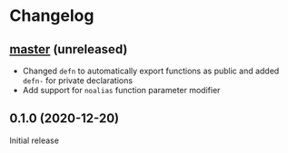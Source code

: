 # Changelog

## [master](https://github.com/dundalek/closh/compare/v0.1.0...master) (unreleased)

- Changed `defn` to automatically export functions as public and added `defn-` for private declarations
- Add support for `noalias` function parameter modifier

## 0.1.0 (2020-12-20)

Initial release
